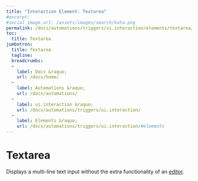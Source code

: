 ```yaml
---
title: "Interaction Element: Textarea"
#excerpt: 
#social_image_url: /assets/images/search/kata.png
permalink: /docs/automations/triggers/ui.interaction/elements/textarea/
toc:
  title: Textarea
jumbotron:
  title: Textarea
  tagline: 
  breadcrumbs:
  -
    label: Docs &raquo;
    url: /docs/home/
  -
    label: Automations &raquo;
    url: /docs/automations/
  -
    label: ui.interaction &raquo;
    url: /docs/automations/triggers/ui.interaction/
  -
    label: Elements &raquo;
    url: /docs/automations/triggers/ui.interaction/#elements
---
```


# Textarea

Displays a multi-line text input without the extra functionality of an [editor](/docs/automations/triggers/ui.interaction/elements/editor/).